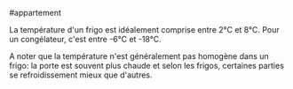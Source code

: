#appartement 

La température d'un frigo est idéalement comprise entre 2°C et 8°C. Pour un congélateur, c'est entre -6°C et -18°C.

A noter que la température n'est généralement pas homogène dans un frigo: la porte est souvent plus chaude et selon les frigos, certaines parties se refroidissement mieux que d'autres.